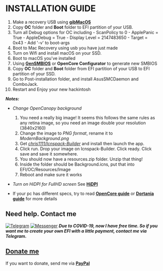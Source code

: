 # INSTALLATION GUIDE

1. Make a recovery USB using [**gibMacOS**](https://github.com/corpnewt/gibMacOS)
2. Copy **OC** folder and **Boot** folder to EFI partition of your USB.
3. Turn all Debug options for OC including
        - ScanPolicy to 0
        - ApplePanic = True
        - AppleDebug = True
        - Display Level = 2147483650
        - Target = 0x43
        - Add '-v' to boot-args
3. Boot to Mac Recovery using usb you have just made
4. Turn on Wifi and install macOS on your SSD.
5. Boot to macOS you've installed
6. Using [**GenSMBIOS**](https://github.com/corpnewt/GenSMBIOS) or **OpenCore Configurator** to generate new SMBIOS
7. Copy **OC** folder and **Boot** folder from EFI partition of your USB to EFI partition of your SSD.
8. Go to Post-installation folder, and install AsusSMCDaemon and ComboJack.
9. Restart and Enjoy your new hackintosh

***Notes:*** 
    
- *Change OpenCanopy background*
    1. You need a really big image! It seems this follows the same rules as any retina image, so you need an image double your resolution (3840x2160)
    2. Change the image to *PNG format*, rename it to *ModernBackground.png*
    3. Get [*chris1111/Icnspack-Builder*](https://github.com/chris1111/Icnspack-Builder) and install then launch the app.
    4. Click run. Drop your image on Icnspack-Builder. Click ready. Click save and save it somewhere.
    5. You should now have a resources.zip folder. Unzip that thing!
    6. Inside the folder should be Background.icns, put that into EFI/OC/Resources/Image
    7. Reboot and make sure it works
    
- *Turn on HiDPI for FullHD screen*
    See [**HiDPI**](https://github.com/tunglamvghy/AsusS530UN-hackintosh/master/Post-installtion/HiDPI/)


- If your pc has different specs, try to read [**OpenCore guide**](https://github.com/acidanthera/OpenCorePkg/blob/master/Docs/Configuration.pdf) or [**Dortania guide**](https://dortania.github.io/OpenCore-Desktop-Guide/installer-guide/) for more details

## Need help. Contact me
[![Telegram](https://img.shields.io/badge/Chat_on-Telegram-blue.svg)](https://t.me/tunglamvghy)
[![Messenger](https://img.shields.io/badge/Chat_on-Messenger-0078FF)](https://m.me/k38b.lamtung)
***Due to COVID-19, now I have free time. So if you want me to create your own EFI with a little payment, contact me via Telegram.***

## [Donate me](https://paypal.me/vtlam98)
If you want to donate, send me via [**PayPal**](https://paypal.me/vtlam98)
